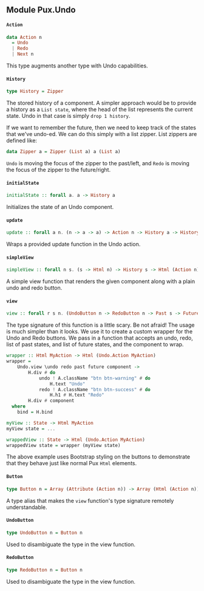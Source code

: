 ## Module Pux.Undo

#### `Action`

``` purescript
data Action n
  = Undo
  | Redo
  | Next n
```

This type augments another type with Undo capabilities.

#### `History`

``` purescript
type History = Zipper
```

The stored history of a component. A simpler approach would be to provide
a history as a `List state`, where the head of the list represents the 
current state. Undo in that case is simply `drop 1 history`. 

If we want to remember the future, then we need to keep track of the
states that we've undo-ed. We can do this simply with a list zipper. List
zippers are defined like:

```purescript
data Zipper a = Zipper (List a) a (List a)
```

`Undo` is moving the focus of the zipper to the past/left, and `Redo` is
moving the focus of the zipper to the future/right.

#### `initialState`

``` purescript
initialState :: forall a. a -> History a
```

Initializes the state of an Undo component.

#### `update`

``` purescript
update :: forall a n. (n -> a -> a) -> Action n -> History a -> History a
```

Wraps a provided update function in the Undo action.

#### `simpleView`

``` purescript
simpleView :: forall n s. (s -> Html n) -> History s -> Html (Action n)
```

A simple view function that renders the given component along with a plain
undo and redo button.

#### `view`

``` purescript
view :: forall r s n. (UndoButton n -> RedoButton n -> Past s -> Future s -> Html (Action n) -> r) -> (s -> Html n) -> History s -> r
```

The type signature of this function is a little scary. Be not afraid! The
usage is much simpler than it looks. We use it to create a custom wrapper
for the Undo and Redo buttons. We pass in a function that accepts an undo,
redo, list of past states, and list of future states, and the component to
wrap.

```purescript
wrapper :: Html MyAction -> Html (Undo.Action MyAction)
wrapper = 
    Undo.view \undo redo past future component ->
        H.div # do
            undo ! A.className "btn btn-warning" # do
                H.text "Undo"
            redo ! A.className "btn btn-success" # do
                H.h1 # H.text "Redo"
        H.div # component 
  where
    bind = H.bind

myView :: State -> Html MyAction
myView state = ...

wrappedView :: State -> Html (Undo.Action MyAction)
wrappedView state = wrapper (myView state)
```

The above example uses Bootstrap styling on the buttons to demonstrate
that they behave just like normal Pux `Html` elements.

#### `Button`

``` purescript
type Button n = Array (Attribute (Action n)) -> Array (Html (Action n)) -> Html (Action n)
```

A type alias that makes the `view` function's type signature remotely
understandable.

#### `UndoButton`

``` purescript
type UndoButton n = Button n
```

Used to disambiguate the type in the view function.

#### `RedoButton`

``` purescript
type RedoButton n = Button n
```

Used to disambiguate the type in the view function.


